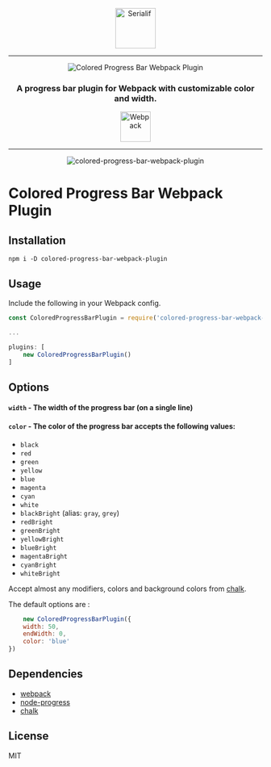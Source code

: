 <div align="center">
    <p align="center"><a href="https://serialif.com"><img width="80" height="80" src="https://serialif.com/images/serialif.png" alt="Serialif"></a>
<hr>
    <p align="center"><img src="https://serialif.com/images/colored-progress-bar-webpack-plugin.png"
             alt="Colored Progress Bar Webpack Plugin"></p>

<h3 align="center">A progress bar plugin for Webpack with customizable color and width.</h3>
<p align="center"><a href="https://github.com/webpack/webpack"><img width="60" height="60" src="https://webpack.js.org/assets/icon-square-big.svg" alt="Webpack"></a></p>
<hr>
<p align="center"><img src="https://media.giphy.com/media/lrbIDcwxyyo9eKLAXw/giphy.gif" alt="colored-progress-bar-webpack-plugin">
    </p>
</div>

# Colored Progress Bar Webpack Plugin
## Installation

```
npm i -D colored-progress-bar-webpack-plugin
```

## Usage

Include the following in your Webpack config.

```javascript
const ColoredProgressBarPlugin = require('colored-progress-bar-webpack-plugin');

...

plugins: [
    new ColoredProgressBarPlugin()
]
```

## Options

#### `width` - The width of the progress bar (on a single line)

#### `color` - The color of the progress bar accepts the following values:

- `black`
- `red`
- `green`
- `yellow`
- `blue`
- `magenta`
- `cyan`
- `white`
- `blackBright` (alias: `gray`, `grey`)
- `redBright`
- `greenBright`
- `yellowBright`
- `blueBright`
- `magentaBright`
- `cyanBright`
- `whiteBright`

Accept almost any modifiers, colors and background colors from [chalk](https://github.com/chalk/chalk).

The default options are :

```javascript
    new ColoredProgressBarPlugin({
    width: 50,
    endWidth: 0,
    color: 'blue'
})
```


## Dependencies
- [webpack](https://github.com/webpack/webpack)
- [node-progress](https://github.com/visionmedia/node-progress)
- [chalk](https://github.com/chalk/chalk)

## License

MIT